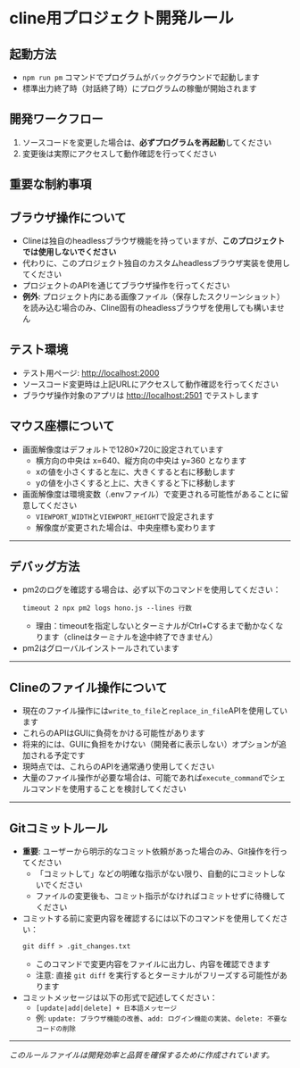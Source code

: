 # cline用プロジェクト開発ルール

## 起動方法

- `npm run pm` コマンドでプログラムがバックグラウンドで起動します
- 標準出力終了時（対話終了時）にプログラムの稼働が開始されます

## 開発ワークフロー

1. ソースコードを変更した場合は、**必ずプログラムを再起動**してください
2. 変更後は実際にアクセスして動作確認を行ってください

## 重要な制約事項

## ブラウザ操作について

- Clineは独自のheadlessブラウザ機能を持っていますが、**このプロジェクトでは使用しないでください**
- 代わりに、このプロジェクト独自のカスタムheadlessブラウザ実装を使用してください
- プロジェクトのAPIを通じてブラウザ操作を行ってください
- **例外**: プロジェクト内にある画像ファイル（保存したスクリーンショット）を読み込む場合のみ、Cline固有のheadlessブラウザを使用しても構いません

## テスト環境

- テスト用ページ: [http://localhost:2000](http://localhost:2000)
- ソースコード変更時は上記URLにアクセスして動作確認を行ってください
- ブラウザ操作対象のアプリは [http://localhost:2501](http://localhost:2501) でテストします

## マウス座標について

- 画面解像度はデフォルトで1280×720に設定されています
  - 横方向の中央は x=640、縦方向の中央は y=360 となります
  - xの値を小さくすると左に、大きくすると右に移動します
  - yの値を小さくすると上に、大きくすると下に移動します
- 画面解像度は環境変数（.envファイル）で変更される可能性があることに留意してください
  - `VIEWPORT_WIDTH`と`VIEWPORT_HEIGHT`で設定されます
  - 解像度が変更された場合は、中央座標も変わります

---

## デバッグ方法

- pm2のログを確認する場合は、必ず以下のコマンドを使用してください：
  ```
  timeout 2 npx pm2 logs hono.js --lines 行数
  ```
  - 理由：timeoutを指定しないとターミナルがCtrl+Cするまで動かなくなります（clineはターミナルを途中終了できません）
- pm2はグローバルインストールされています

---

## Clineのファイル操作について

- 現在のファイル操作には`write_to_file`と`replace_in_file`APIを使用しています
- これらのAPIはGUIに負荷をかける可能性があります
- 将来的には、GUIに負担をかけない（開発者に表示しない）オプションが追加される予定です
- 現時点では、これらのAPIを通常通り使用してください
- 大量のファイル操作が必要な場合は、可能であれば`execute_command`でシェルコマンドを使用することを検討してください

---

## Gitコミットルール

- **重要**: ユーザーから明示的なコミット依頼があった場合のみ、Git操作を行ってください
  - 「コミットして」などの明確な指示がない限り、自動的にコミットしないでください
  - ファイルの変更後も、コミット指示がなければコミットせずに待機してください
- コミットする前に変更内容を確認するには以下のコマンドを使用してください：
  ```
  git diff > .git_changes.txt
  ```
  - このコマンドで変更内容をファイルに出力し、内容を確認できます
  - 注意: 直接 `git diff` を実行するとターミナルがフリーズする可能性があります
- コミットメッセージは以下の形式で記述してください：
  - `[update|add|delete] + 日本語メッセージ`
  - 例: `update: ブラウザ機能の改善`、`add: ログイン機能の実装`、`delete: 不要なコードの削除`

---

*このルールファイルは開発効率と品質を確保するために作成されています。*
